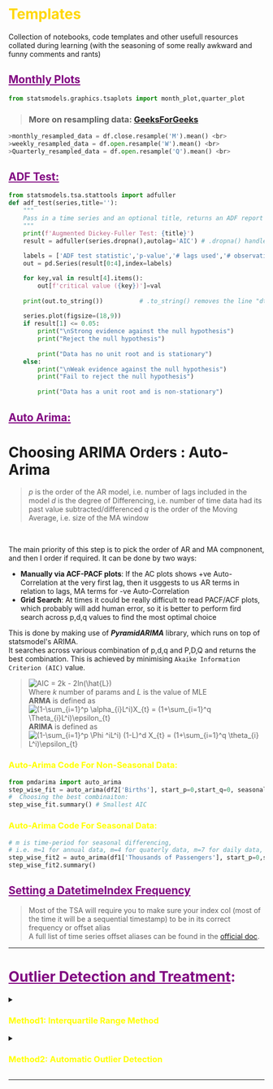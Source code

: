 # <font color="gold">__Templates__</font>
Collection of notebooks, code templates and other usefull resources collated during learning (with the seasoning of some really awkward and funny comments and rants)

## <font color="purple"><b><ins>Monthly Plots</ins></b></font>
```python
from statsmodels.graphics.tsaplots import month_plot,quarter_plot
```
> ### More on resampling data: [GeeksForGeeks](https://www.geeksforgeeks.org/python-pandas-dataframe-resample/)
```python
>monthly_resampled_data = df.close.resample('M').mean() <br>
>weekly_resampled_data = df.open.resample('W').mean() <br>
>Quarterly_resampled_data = df.open.resample('Q').mean() <br>
```

## <font color="purple"><b><ins>ADF Test:</ins></b></font>
```python
from statsmodels.tsa.stattools import adfuller
def adf_test(series,title=''):
    """
    Pass in a time series and an optional title, returns an ADF report
    """
    print(f'Augmented Dickey-Fuller Test: {title}')
    result = adfuller(series.dropna(),autolag='AIC') # .dropna() handles differenced data
    
    labels = ['ADF test statistic','p-value','# lags used','# observations']
    out = pd.Series(result[0:4],index=labels)

    for key,val in result[4].items():
        out[f'critical value ({key})']=val
        
    print(out.to_string())          # .to_string() removes the line "dtype: float64"
    
    series.plot(figsize=(18,9))
    if result[1] <= 0.05:
        print("\nStrong evidence against the null hypothesis")
        print("Reject the null hypothesis")
        
        print("Data has no unit root and is stationary")
    else:
        print("\nWeak evidence against the null hypothesis")
        print("Fail to reject the null hypothesis")
        
        print("Data has a unit root and is non-stationary")
```


## <font color="purple"><b><ins>Auto Arima:</ins></b></font>
# Choosing ARIMA Orders : Auto-Arima
> _p_ is the order of the AR model, i.e. number of lags included in the model
> _d_ is the degree of Differencing, i.e. number of time data had its past value subtracted/differenced
> _q_ is the order of the Moving Average, i.e. size of the MA window

<br>

The main priority of this step is to pick the order of AR and MA compnonent, and then I order if required. It can be done by two ways:
- **Manually via ACF-PACF plots**: If the AC plots shows +ve Auto-Correlation at the very first lag, then it usggests to us AR terms in relation to lags, MA terms for -ve Auto-Correlation
- **Grid Search**: At times it could be really difficult to read PACF/ACF plots, which probably will add human error, so it is better to perform fird search across p,d,q values to find the most optimal choice

This is done by making use of ***PyramidARIMA*** library, which runs on top of statsmodel's ARIMA. <br>
It searches across various combination of p,d,q and P,D,Q and returns the best combination. This is achieved by minimising ``` Akaike Information Criterion (AIC) ```  value.
> <img src="https://latex.codecogs.com/gif.latex?AIC&space;=&space;2k&space;-&space;2ln(\hat{L})" title="AIC = 2k - 2ln(\hat{L})" /> <br>
> Where _k_ number of params and *L* is the value of MLE <br>
**ARMA** is defined as <img src="https://latex.codecogs.com/gif.latex?(1-\sum_{i=1}^p&space;\alpha_{i}L^i)X_{t}&space;=&space;(1&plus;\sum_{i=1}^q&space;\Theta_{i}L^i)\epsilon_{t}" title="(1-\sum_{i=1}^p \alpha_{i}L^i)X_{t} = (1+\sum_{i=1}^q \Theta_{i}L^i)\epsilon_{t}" /> <br>
**ARIMA** is defined as <img src="https://latex.codecogs.com/gif.latex?(1-\sum_{i=1}^p&space;\Phi&space;^iL^i)&space;(1-L)^d&space;X_{t}&space;=&space;(1&plus;\sum_{i=1}^q&space;\theta_{i}&space;L^i)\epsilon_{t}" title="(1-\sum_{i=1}^p \Phi ^iL^i) (1-L)^d X_{t} = (1+\sum_{i=1}^q \theta_{i} L^i)\epsilon_{t}" /> <br>



### <font color="yellow"><b>Auto-Arima Code For Non-Seasonal Data:</b></font>
```python
from pmdarima import auto_arima
step_wise_fit = auto_arima(df2['Births'], start_p=0,start_q=0, seasonal=False, trace=True)
#  Choosing the best combinaiton:
step_wise_fit.summary() # Smallest AIC
```

### <font color="yellow"><b>Auto-Arima Code For Seasonal Data:</b></font>
```python
# m is time-period for seasonal differencing, 
# i.e. m=1 for annual data, m=4 for quaterly data, m=7 for daily data,  m=12 for monthly data, m=52 for weekly data
step_wise_fit2 = auto_arima(df1['Thousands of Passengers'], start_p=0,start_q=0, seasonal=True, m=12, trace=True)
step_wise_fit2.summary()
```


## <font color="purple"><ins>Setting a DatetimeIndex Frequency</ins></font>
> Most of the TSA will require you to make sure your index col (most of the time it will be a sequential timestamp) to be in its correct frequency or offset alias<br>
A full list of time series offset aliases can be found in the <a href='http://pandas.pydata.org/pandas-docs/stable/user_guide/timeseries.html#offset-aliases'>official doc</a>.

___
# <font color="purple">__<ins>Outlier Detection and Treatment</ins>:__</font>

<details><summary><font color="yellow"><h3><b>Method1: Interquartile Range Method</b></h3></font></summary>
- Calculate Q1 ( the first Quarter) <br>
- Calculate Q3 ( the third Quartile) <br>
- Find IQR = (Q3 - Q1) <br>
- Find the lower Range = Q1 -(1.5 * IQR) <br>
- Find the upper Range = Q3 + (1.5 * IQR) <br>

#### <font color="Red">__1.1)Outlier Identification and Removal__</font>


```python
Q1 = input_df['sum_gmv'].quantile(0.25)
Q3 = input_df['sum_gmv'].quantile(0.75)
IQR = Q3 - Q1

input_df_treated = input_df[~((input_df < (Q1 - 1.5 * IQR)) |(input_df > (Q3 + 1.5 * IQR))).any(axis=1)]
input_df_treated.head()
```





#### <font color="Red">__1.2)Outlier Identification and Imputation__</font>
<font color="teal">__1.2.1)Identification__</font> <br>
```python
def outlier_detection(datacolumn):
    sorted(datacolumn)
    Q1,Q3 = np.percentile(datacolumn , [25,75])
    IQR = Q3 - Q1
    lower_range = Q1 - (1.5 * IQR)
    upper_range = Q3 + (1.5 * IQR)
    
    return lower_range,upper_range

lowerbound,upperbound = outlier_detection(input_df_raw['sales'])

outliers = input_df_raw[(input_df_raw['sales'] < lowerbound) | (input_df_raw['sales'] > upperbound)]
print(outliers)
```

<font color="teal">__2.2)Imputation__</font> <br>
We have identified the Outliers in the above give indexes  <br>
Since we can remove any data point, as it will create an absentia in the time-series, we will impute the outliers 
Our choice of imputation will be knn-Imputer as it assigns nulls/nan with the closest knn  <br>

```python
# making outliers as NaN so that they can be treated by KNN Imputer
input_df.loc[outliers.index, 'sales']=np.nan
input_df

from sklearn.impute import SimpleImputer

impNumeric = SimpleImputer(missing_values=np.nan, strategy='mean')
impCategorical = SimpleImputer(missing_values=np.nan, strategy='most_frequent')

# Fitting the data to the imputer object 
impNumeric = impNumeric.fit(input_df[['sales']])
  
# Imputing the data      
input_df['sales'] = impNumeric.transform(input_df[['sales']])
input_df

input_df.boxplot(column=['sales']);
```
</p>
</details>




<details><summary><font color="yellow"><h3><b>Method2: Automatic Outlier Detection</b></h3></font></summary>
<p>

<font color="teal">__2.1)Isolation Forest__</font> <br>
- iForest for short, is a tree-based anomaly detection algorithm
- Contamination is used to help estimate the number of outliers in the dataset
> This is a value between 0.0 and 0.5 and by default is set to 0.1
```python
# identify outliers in the training dataset
iso = IsolationForest(contamination=0.1)
yhat = iso.fit_predict(X_train)
```


- Once identified, we can remove the outliers from the training dataset
```python
# select all rows that are not outliers
mask = yhat != -1
X_train, y_train = X_train[mask, :], y_train[mask]
```

> __COMPLETE CODE__

```python
# evaluate model performance with outliers removed using isolation forest
from pandas import read_csv
from sklearn.model_selection import train_test_split
from sklearn.linear_model import LinearRegression
from sklearn.ensemble import IsolationForest
from sklearn.metrics import mean_absolute_error
# load the dataset
url = 'https://raw.githubusercontent.com/jbrownlee/Datasets/master/housing.csv'
df = read_csv(url, header=None)
# retrieve the array
data = df.values
# split into input and output elements
X, y = data[:, :-1], data[:, -1]
# split into train and test sets
X_train, X_test, y_train, y_test = train_test_split(X, y, test_size=0.33, random_state=1)
# summarize the shape of the training dataset
print(X_train.shape, y_train.shape)
# identify outliers in the training dataset
iso = IsolationForest(contamination=0.1)
yhat = iso.fit_predict(X_train)
# select all rows that are not outliers
mask = yhat != -1
X_train, y_train = X_train[mask, :], y_train[mask]
# summarize the shape of the updated training dataset
print(X_train.shape, y_train.shape)
# fit the model
model = LinearRegression()
model.fit(X_train, y_train)
# evaluate the model
yhat = model.predict(X_test)
# evaluate predictions
mae = mean_absolute_error(y_test, yhat)
print('MAE: %.3f' % mae)
```



<font color="teal">__2.2)Minimum Covariance Determinant__</font> <br>
- If the input variables have a Gaussian distribution, then simple statistical methods can be used to detect outliers
- If the dataset has two input variables and both are Gaussian, then the feature space forms a multi-dimensional Gaussian and knowledge of this distribution can be used to identify values far from the distribution.
- This approach can be generalized by defining a hypersphere (ellipsoid) that covers the normal data, and data that falls outside this shape is considered an outlier
- An efficient implementation of this technique for multivariate data is known as the Minimum Covariance Determinant, or MCD for short
```python
...
# identify outliers in the training dataset
ee = EllipticEnvelope(contamination=0.01)
yhat = ee.fit_predict(X_train)
```
<br>

- Once identified, we can remove the outliers from the training dataset
```python
# select all rows that are not outliers
mask = yhat != -1
X_train, y_train = X_train[mask, :], y_train[mask]
```

> __COMPLETE CODE__
```python
# evaluate model performance with outliers removed using elliptical envelope
from pandas import read_csv
from sklearn.model_selection import train_test_split
from sklearn.linear_model import LinearRegression
from sklearn.covariance import EllipticEnvelope
from sklearn.metrics import mean_absolute_error
# load the dataset
url = 'https://raw.githubusercontent.com/jbrownlee/Datasets/master/housing.csv'
df = read_csv(url, header=None)
# retrieve the array
data = df.values
# split into input and output elements
X, y = data[:, :-1], data[:, -1]
# split into train and test sets
X_train, X_test, y_train, y_test = train_test_split(X, y, test_size=0.33, random_state=1)
# summarize the shape of the training dataset
print(X_train.shape, y_train.shape)
# identify outliers in the training dataset
ee = EllipticEnvelope(contamination=0.01)
yhat = ee.fit_predict(X_train)
# select all rows that are not outliers
mask = yhat != -1
X_train, y_train = X_train[mask, :], y_train[mask]
# summarize the shape of the updated training dataset
print(X_train.shape, y_train.shape)
# fit the model
model = LinearRegression()
model.fit(X_train, y_train)
# evaluate the model
yhat = model.predict(X_test)
# evaluate predictions
mae = mean_absolute_error(y_test, yhat)
print('MAE: %.3f' % mae)
```


<font color="teal">__2.3)One-Class SVM__</font> <br>
- When modeling one class, the algorithm captures the density of the majority class and classifies examples on the extremes of the density function as outliers. This modification of SVM is referred to as One-Class SVM
- Although SVM is a classification algorithm and One-Class SVM is also a classification algorithm, it can be used to discover outliers in input data for both regression and classification datasets
- The class provides the “nu” argument that specifies the approximate ratio of outliers in the dataset, which defaults to 0.1
```python
...
# identify outliers in the training dataset
ee = OneClassSVM(nu=0.01)
yhat = ee.fit_predict(X_train)
```

> __COMPLETE CODE__
```python
# evaluate model performance with outliers removed using one class SVM
from pandas import read_csv
from sklearn.model_selection import train_test_split
from sklearn.linear_model import LinearRegression
from sklearn.svm import OneClassSVM
from sklearn.metrics import mean_absolute_error
# load the dataset
url = 'https://raw.githubusercontent.com/jbrownlee/Datasets/master/housing.csv'
df = read_csv(url, header=None)
# retrieve the array
data = df.values
# split into input and output elements
X, y = data[:, :-1], data[:, -1]
# split into train and test sets
X_train, X_test, y_train, y_test = train_test_split(X, y, test_size=0.33, random_state=1)
# summarize the shape of the training dataset
print(X_train.shape, y_train.shape)
# identify outliers in the training dataset
ee = OneClassSVM(nu=0.01)
yhat = ee.fit_predict(X_train)
# select all rows that are not outliers
mask = yhat != -1
X_train, y_train = X_train[mask, :], y_train[mask]
# summarize the shape of the updated training dataset
print(X_train.shape, y_train.shape)
# fit the model
model = LinearRegression()
model.fit(X_train, y_train)
# evaluate the model
yhat = model.predict(X_test)
# evaluate predictions
mae = mean_absolute_error(y_test, yhat)
print('MAE: %.3f' % mae)
```

</p>
</details>


___
